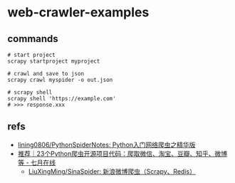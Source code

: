 # web-crawler-examples

## commands

```shell
# start project
scrapy startproject myproject

# crawl and save to json
scrapy crawl myspider -o out.json

# scrapy shell
scrapy shell 'https://example.com'
# >>> response.xxx
```

## refs

- [lining0806/PythonSpiderNotes: Python入门网络爬虫之精华版](https://github.com/lining0806/PythonSpiderNotes)
- [推荐｜23个Python爬虫开源项目代码：爬取微信、淘宝、豆瓣、知乎、微博等 - 七月在线](https://ask.julyedu.com/article/323)
  - [LiuXingMing/SinaSpider: 新浪微博爬虫（Scrapy、Redis）](https://github.com/LiuXingMing/SinaSpider)
